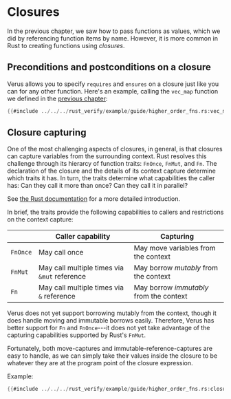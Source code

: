 # Closures

In the previous chapter, we saw how to pass functions as values, which we did by referencing
function items by name. However, it is more common in Rust to creating functions
using _closures_.

## Preconditions and postconditions on a closure

Verus allows you to specify `requires` and `ensures` on a closure just like you can for
any other function.
Here's an example, calling the `vec_map` function we defined in the
[previous chapter](./exec_funs_as_values.md'):

```rust
{{#include ../../../rust_verify/example/guide/higher_order_fns.rs:vec_map_example_with_closure}}
```

## Closure capturing

One of the most challenging aspects of closures, in general, is that closures
can capture variables from the surrounding context.
Rust resolves this challenge through its hierarcy of function traits:
`FnOnce`, `FnMut`, and `Fn`.
The declaration of the closure and the details of its context capture determine
which traits it has. In turn,
the traits determine what capabilities the caller has: Can they call it more than
once? Can they call it in parallel?

See [the Rust documentation](https://doc.rust-lang.org/book/ch13-01-closures.html#moving-captured-values-out-of-closures-and-the-fn-traits) for a more detailed introduction.

In brief, the traits provide the following capabilities to callers and
restrictions on the context capture:

|          | Caller capability                            | Capturing                               |
|----------|----------------------------------------------|-----------------------------------------|
| `FnOnce` | May call once                                | May move variables from the context     |
| `FnMut`  | May call multiple times via `&mut` reference | May borrow _mutably_ from the context   |
| `Fn`     | May call multiple times via `&` reference    | May borrow _immutably_ from the context |

Verus does not yet support borrowing mutably from the context,
though it does handle moving and immutable borrows easily.
Therefore, Verus has better support for `Fn` and `FnOnce`---it does not yet take advantage of the
capturing capabilities supported by Rust's `FnMut`.

Fortunately, both move-captures and immutable-reference-captures are easy to handle,
as we can simply take their values inside the closure to be whatever they are at the program
point of the closure expression.

Example:

```rust
{{#include ../../../rust_verify/example/guide/higher_order_fns.rs:closure_capture}}
```
